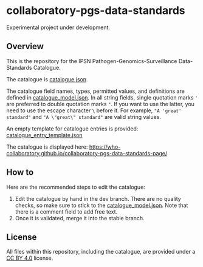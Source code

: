 # collaboratory-pgs-data-standards

Experimental project under development.

## Overview

This is the repository for the IPSN Pathogen-Genomics-Surveillance Data-Standards Catalogue. 

The catalogue is [catalogue.json](./catalogue.json).

The catalogue field names, types, permitted values, and definitions are defined in [catalogue_model.json](./catalogue_model.json). In all string fields, single quotation marks `'` are preferred to double quotation marks `"`. If you want to use the latter, you need to use the escape character `\` before it. For example, `"A 'great' standard"` and `"A \"great\" standard"`  are valid string values.

An empty template for catalogue entries is provided: [catalogue_entry_template.json](./catalogue_entry_template.json)

The catalogue is displayed here: https://who-collaboratory.github.io/collaboratory-pgs-data-standards-page/

## How to

Here are the recommended steps to edit the catalogue:
1. Edit the catalogue by hand in the dev branch. There are no quality checks, so make sure to stick to the [catalogue_model.json](./catalogue_model.json). Note that there is a comment field to add free text.
2. Once it is validated, merge it into the stable branch.

## License

All files within this repository, including the catalogue, are provided under a [CC BY 4.0](https://creativecommons.org/licenses/by/4.0/) license.
